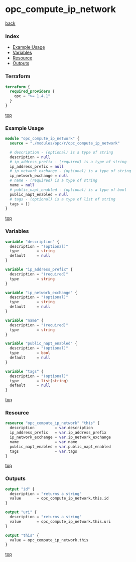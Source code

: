 # opc_compute_ip_network

[back](../opc.md)

### Index

- [Example Usage](#example-usage)
- [Variables](#variables)
- [Resource](#resource)
- [Outputs](#outputs)

### Terraform

```terraform
terraform {
  required_providers {
    opc = ">= 1.4.1"
  }
}
```

[top](#index)

### Example Usage

```terraform
module "opc_compute_ip_network" {
  source = "./modules/opc/r/opc_compute_ip_network"

  # description - (optional) is a type of string
  description = null
  # ip_address_prefix - (required) is a type of string
  ip_address_prefix = null
  # ip_network_exchange - (optional) is a type of string
  ip_network_exchange = null
  # name - (required) is a type of string
  name = null
  # public_napt_enabled - (optional) is a type of bool
  public_napt_enabled = null
  # tags - (optional) is a type of list of string
  tags = []
}
```

[top](#index)

### Variables

```terraform
variable "description" {
  description = "(optional)"
  type        = string
  default     = null
}

variable "ip_address_prefix" {
  description = "(required)"
  type        = string
}

variable "ip_network_exchange" {
  description = "(optional)"
  type        = string
  default     = null
}

variable "name" {
  description = "(required)"
  type        = string
}

variable "public_napt_enabled" {
  description = "(optional)"
  type        = bool
  default     = null
}

variable "tags" {
  description = "(optional)"
  type        = list(string)
  default     = null
}
```

[top](#index)

### Resource

```terraform
resource "opc_compute_ip_network" "this" {
  description         = var.description
  ip_address_prefix   = var.ip_address_prefix
  ip_network_exchange = var.ip_network_exchange
  name                = var.name
  public_napt_enabled = var.public_napt_enabled
  tags                = var.tags
}
```

[top](#index)

### Outputs

```terraform
output "id" {
  description = "returns a string"
  value       = opc_compute_ip_network.this.id
}

output "uri" {
  description = "returns a string"
  value       = opc_compute_ip_network.this.uri
}

output "this" {
  value = opc_compute_ip_network.this
}
```

[top](#index)